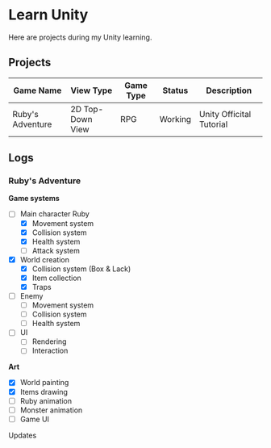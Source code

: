 # Learn Unity

Here are projects during my Unity learning. 

## Projects

| Game Name | View Type | Game Type | Status | Description |
| ---- | ---- | ---- | ---- | ---- |
| Ruby's Adventure | 2D Top-Down View | RPG | Working | Unity Officital Tutorial |

## Logs

### Ruby's Adventure

**Game systems**

- [ ] Main character Ruby
  - [x] Movement system
  - [x] Collision system
  - [x] Health system
  - [ ] Attack system
- [x] World creation 
  - [x] Collision system (Box & Lack)
  - [x] Item collection
  - [x] Traps
- [ ] Enemy
  - [ ] Movement system
  - [ ] Collision system
  - [ ] Health system
- [ ] UI
  - [ ] Rendering
  - [ ] Interaction 

**Art**

- [x] World painting
- [x] Items drawing
- [ ] Ruby animation
- [ ] Monster animation
- [ ] Game UI

Updates